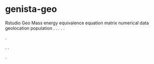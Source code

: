 # genista-geo
Rstudio Geo Mass energy equivalence equation matrix numerical data geolocation population
.
.
.
.
.




.






















.
.










.
